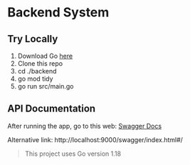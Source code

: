 # Backend System

## Try Locally
1. Download Go [here](https://go.dev/dl/)
2. Clone this repo
3. cd ./backend
4. go mod tidy
5. go run src/main.go

## API Documentation
After running the app, go to this web:
[Swagger Docs](http://localhost:9000/swagger/index.html#/)

Alternative link: http://localhost:9000/swagger/index.html#/

> This project uses Go version 1.18